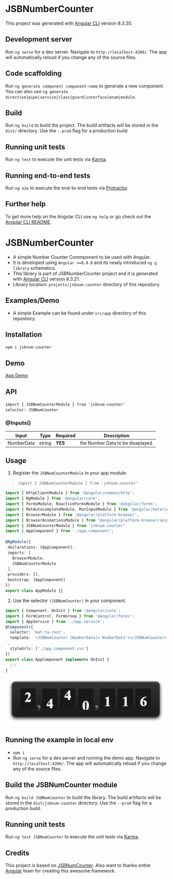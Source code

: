 # JSBNumberCounter

This project was generated with [Angular CLI](https://github.com/angular/angular-cli) version 8.3.20.

## Development server

Run `ng serve` for a dev server. Navigate to `http://localhost:4200/`. The app will automatically reload if you change any of the source files.

## Code scaffolding

Run `ng generate component component-name` to generate a new component. You can also use `ng generate directive|pipe|service|class|guard|interface|enum|module`.

## Build

Run `ng build` to build the project. The build artifacts will be stored in the `dist/` directory. Use the `--prod` flag for a production build.

## Running unit tests

Run `ng test` to execute the unit tests via [Karma](https://karma-runner.github.io).

## Running end-to-end tests

Run `ng e2e` to execute the end-to-end tests via [Protractor](http://www.protractortest.org/).

## Further help

To get more help on the Angular CLI use `ng help` or go check out the [Angular CLI README](https://github.com/angular/angular-cli/blob/master/README.md).


# JSBNumberCounter

* A simple Number Counter Commponent to be used with Angular.
* It is developed using `Angular >=8.0.0` and its newly introduced `ng g library` schematics.
* This library is part of JSBNumberCounter project and it is generated with [Angular CLI](https://github.com/angular/angular-cli) version 8.3.21.
* Library location: `projects/jsbnum-counter` directory of this repository.

## Examples/Demo

* A simple Example can be found under `src/app` directory of this repository.

## Installation

`npm i jsbnum-counter`

## Demo 
[App Demo](https://stackblitz.com/github/JSBachhal/JSB-NumberCounter)
## API

`import { JSBNumCounterModule } from 'jsbnum-counter'`<br>
`selector: JSBNumCounter`

### @Inputs()

| Input            | Type    | Required                   | Description                                                                                               |
| ---------------- | ------- | -------------------------- | --------------------------------------------------------------------------------------------------------- |
| NumberData       | string  | **YES**                    | the Number Data to be disaplayed.                                                                         |


## Usage

1) Register the `JSBNumCounterModule` in your app module.
 > `import { JSBNumCounterModule } from 'jsbnum-counter'`

 ```typescript
 import { HttpClientModule } from '@angular/common/http';
import { NgModule } from '@angular/core';
import { FormsModule, ReactiveFormsModule } from '@angular/forms';
import { MatAutocompleteModule, MatInputModule } from '@angular/material';
import { BrowserModule } from '@angular/platform-browser';
import { BrowserAnimationsModule } from '@angular/platform-browser/animations';
import { JSBNumCounterModule } from 'jsbnum-counter'
import { AppComponent } from './app.component';

@NgModule({
  declarations: [AppComponent],
  imports: [
    BrowserModule,
    JSBNumCounterModule
  ],
  providers: [],
  bootstrap: [AppComponent]
})
export class AppModule {}
 ```

 2) Use the selector `(JSBNumCounter)` in your component.

```typescript
import { Component, OnInit } from '@angular/core';
import { FormControl, FormGroup } from '@angular/forms';
import { AppService } from './app.service';
@Component({
  selector: 'mat-ta-root',
  template: `<JSBNumCounter [NumberData]='NumberData'></JSBNumCounter>
`,
  styleUrls: ['./app.component.css']
})
export class AppComponent implements OnInit {
  ///
}
```
![Screenshot](https://github.com/JSBDev/JSB-NumberCounter/blob/master/src/assets/Sample.PNG?raw=true)

## Running the example in local env

* `npm i`
* Run `ng serve` for a dev server and running the demo app. Navigate to `http://localhost:4200/`. The app will automatically reload if you change any of the source files.

## Build the JSBNumCounter module

Run `ng build JSBNumCounter` to build the library. The build artifacts will be stored in the `dist/jsbnum-counter` directory. Use the `--prod` flag for a production build.

## Running unit tests

Run `ng test JSBNumCounter` to execute the unit tests via [Karma](https://karma-runner.github.io).

## Credits

This project is based on [JSBNumCounter](https://github.com/JSBDev/JSB-NumberCounter). Also want to thanks entire [Angular](https://angular.io) team for creating this awesome framework.
